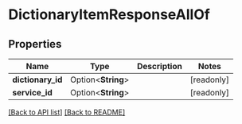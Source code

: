 # DictionaryItemResponseAllOf

## Properties

Name | Type | Description | Notes
------------ | ------------- | ------------- | -------------
**dictionary_id** | Option<**String**> |  | [readonly]
**service_id** | Option<**String**> |  | [readonly]

[[Back to API list]](../README.md#documentation-for-api-endpoints) [[Back to README]](../README.md)


